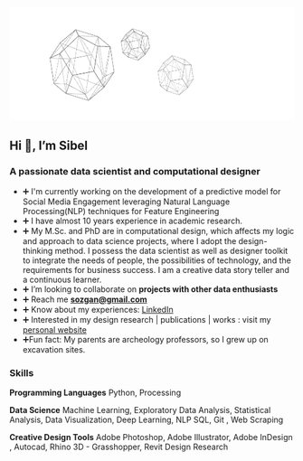 <img src="https://github.com/sibelyozgan/sibelyozgan/blob/main/gifsib5.gif" width="screen" height="200">

## Hi 👋, I’m Sibel
### A passionate data scientist and computational designer</h3>

- ➕ I'm currently working on the development of a predictive model for Social Media Engagement leveraging Natural Language Processing(NLP) techniques for Feature Engineering
- ➕ I have almost 10 years experience in academic research.
- ➕ My M.Sc. and PhD are in computational design, which affects my logic and approach to data science projects, where I adopt the design-thinking method. I possess the data scientist as well as designer toolkit to integrate the needs of people, the possibilities of technology, and the requirements for business success. I am a creative data story teller and a continuous learner.
- ➕ I’m looking to collaborate on **projects with other data enthusiasts**
- ➕ Reach me **sozgan@gmail.com**
- ➕ Know about my experiences: [LinkedIn](https://www.linkedin.com/in/sibelyozgan/)
- ➕ Interested in my design research | publications | works : visit my [personal website](https://sibelozgan.com)
- ➕Fun fact: My parents are archeology professors, so I grew up on excavation sites. 

### Skills

**Programming Languages**
Python, Processing

**Data Science**
Machine Learning,
Exploratory Data Analysis, Statistical
Analysis, Data Visualization,
Deep Learning, NLP
SQL, Git , Web Scraping

**Creative Design Tools**
Adobe Photoshop, Adobe Illustrator,
Adobe InDesign , Autocad, Rhino 3D -
Grasshopper, Revit
Design Research 
<!--
**sibelyozgan/sibelyozgan** is a ✨ _special_ ✨ repository because its `README.md` (this file) appears on your GitHub profile.

Here are some ideas to get you started:

- 🔭 I’m currently working on ...
- 🌱 I’m currently learning ...
- 👯 I’m looking to collaborate on ...
- 🤔 I’m looking for help with ...
- 💬 Ask me about ...
- 📫 How to reach me: ...
- 😄 Pronouns: ...
- ⚡ Fun fact: ...
**-------------------------------------------------------------------------------------------------------------------------------**
<img src="https://github.com/sibelyozgan/sibelyozgan/blob/main/tas5.jpeg" width="450" height="270">
<img align="left" img src="https://github.com/sibelyozgan/sibelyozgan/blob/main/tas5.jpeg" width="480" height="270"/>
**Fun fact: My parents are archeology professors, so I grew up on excavation sites. Here is a photo:**
<img align="left" img src="https://github.com/sibelyozgan/sibelyozgan/blob/main/tas3.jpeg" width="480" height="300"/>
-->
